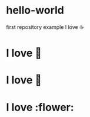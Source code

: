 # hello-world
first repository
example
I love :coffee:

# I love :pizza:

# I love :rose:

# I love :flower:
